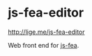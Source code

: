 # js-fea-editor
http://lige.me/js-fea-editor

Web front end for [js-fea](https://github.com/lge88/js-fea "js-fea").
 
